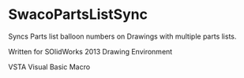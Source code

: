 SwacoPartsListSync
==================

Syncs Parts list balloon numbers on Drawings with multiple parts lists.

Written for SOlidWorks 2013 Drawing Environment

VSTA Visual Basic Macro

